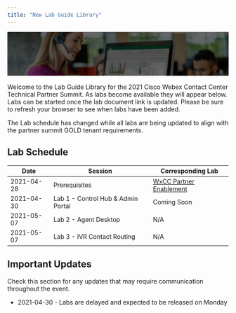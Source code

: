 ```yaml
---
title: "New Lab Guide Library"
---
```


![Banner](images/wxccbanner.jpg)

Welcome to the Lab Guide Library for the 2021 Cisco Webex Contact Center Technical Partner Summit. As labs become available they will appear below. Labs can be started once the lab document link is updated. Please be sure to refresh your browser to see when labs have been added.

The Lab schedule has changed while all labs are being updated to align with the partner summit GOLD tenant requirements.

## Lab Schedule

| Date | Session | Corresponding Lab |
| ---- | ------- | ----------------- |
| 2021-04-28 | Prerequisites | [WxCC Partner Enablement](https://cisco.sharepoint.com/sites/WxCCPartnerEnablement)
| 2021-04-30 | Lab 1 - Control Hub & Admin Portal | Coming Soon |
| 2021-05-07 | Lab 2 - Agent Desktop | N/A |
| 2021-05-07 | Lab 3 - IVR Contact Routing | N/A |


## Important Updates

Check this section for any updates that may require communication throughout the event.

* 2021-04-30 - Labs are delayed and expected to be released on Monday

<!---
## Lab Document Links

* [Lab 1: Control Hub and Admin Portal](labs/ControlHubAndAdminPortalLab)
* [Lab 2: IVR & Contact Routing](labs/IVR_Contact_Routing)
* [Lab 3: Agent Desktop](labs/CustomDesktopLayout)
* [Lab 4: CRM Integration](labs/SalesforceCRMLayout)
* [Lab 5: Email & Chat Configuration](labs/EmailChatConfiguration)
* [Lab 6: Google CCAI Integration](labs/GoogleCCAIIntegration)
* [Lab 7: Omnichannel Routing](labs/FacebookIntegration)
* [Lab 8: Reporting & Data](labs/AnalyzerLab)
* [Lab 9: Webex Experience Management](labs/wxmlab)
* [Lab 10: Workforce Optimization](labs/WFO)
* [Lab 11: APIs](labs/APIs)
-->
